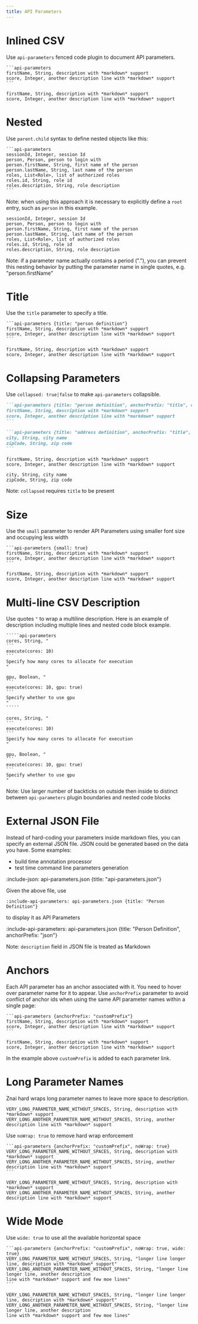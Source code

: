 ```yaml
---
title: API Parameters
---
```


# Inlined CSV

Use `api-parameters` fenced code plugin to document API parameters.

    ```api-parameters
    firstName, String, description with *markdown* support
    score, Integer, another description line with *markdown* support
    ```

```api-parameters {anchorPrefix: "inlined_csv"}
firstName, String, description with *markdown* support
score, Integer, another description line with *markdown* support
```

# Nested

Use `parent.child` syntax to define nested objects like this:

    ```api-parameters
    sessionId, Integer, session Id
    person, Person, person to login with
    person.firstName, String, first name of the person
    person.lastName, String, last name of the person
    roles, List<Role>, list of authorized roles
    roles.id, String, role id 
    roles.description, String, role description
    ```
    
Note: when using this approach it is necessary to explicitly define a `root` entry, such as `person` in this example.

```api-parameters {anchorPrefix: "nested_inlined_csv"}
sessionId, Integer, session Id
person, Person, person to login with
person.firstName, String, first name of the person
person.lastName, String, last name of the person
roles, List<Role>, list of authorized roles
roles.id, String, role id 
roles.description, String, role description
```

Note: if a parameter name actually contains a period ("."), you can prevent this nesting behavior by putting the parameter name in single quotes, e.g. "person.firstName"

# Title

Use the `title` parameter to specify a title.
    
    ```api-parameters {title: "person definition"}
    firstName, String, description with *markdown* support
    score, Integer, another description line with *markdown* support
    ```

```api-parameters {title: "person definition", anchorPrefix: "title"}
firstName, String, description with *markdown* support
score, Integer, another description line with *markdown* support
```

# Collapsing Parameters

Use `collapsed: true|false` to make `api-parameters` collapsible. 

`````markdown
```api-parameters {title: "person definition", anchorPrefix: "title", collapsed: false}
firstName, String, description with *markdown* support
score, Integer, another description line with *markdown* support
```

```api-parameters {title: "address definition", anchorPrefix: "title", collapsed: true}
city, String, city name
zipCode, String, zip code
```
`````

```api-parameters {title: "person definition", anchorPrefix: "title", collapsed: false}
firstName, String, description with *markdown* support
score, Integer, another description line with *markdown* support
```

```api-parameters {title: "address definition", anchorPrefix: "title", collapsed: true}
city, String, city name
zipCode, String, zip code
```

Note: `collapsed` requires `title` to be present

# Size

Use the `small` parameter to render API Parameters using smaller font size and occupying less width

    ```api-parameters {small: true}
    firstName, String, description with *markdown* support
    score, Integer, another description line with *markdown* support
    ```

```api-parameters {small: true, anchorPrefix: "size"}
firstName, String, description with *markdown* support
score, Integer, another description line with *markdown* support
```

# Multi-line CSV Description

Use quotes `"` to wrap a multiline description. Here is an example of description including multiple lines and 
nested code block example.

    `````api-parameters 
    cores, String, "
    ```
    execute(cores: 10)
    ```
    Specify how many cores to allocate for execution
    "
    
    gpu, Boolean, "
    ```
    execute(cores: 10, gpu: true)
    ```
    Specify whether to use gpu
    "
    `````

`````api-parameters 
cores, String, "
```
execute(cores: 10)
```
Specify how many cores to allocate for execution
"

gpu, Boolean, "
```
execute(cores: 10, gpu: true)
```
Specify whether to use gpu
"
`````

Note: Use larger number of backticks on outside then inside to distinct between `api-parameters` plugin boundaries 
and nested code blocks

# External JSON File

Instead of hard-coding your parameters inside markdown files, you can specify an external JSON file.
JSON could be generated based on the data you have. Some examples:
* build time annotation processor
* test time command line parameters generation

:include-json: api-parameters.json {title: "api-parameters.json"}

Given the above file, use

    :include-api-parameters: api-parameters.json {title: "Person Definition"}

to display it as API Parameters
    
:include-api-parameters: api-parameters.json {title: "Person Definition", anchorPrefix: "json"}
    
Note: `description` field in JSON file is treated as Markdown
 
# Anchors

Each API parameter has an anchor associated with it. You need to hover over parameter name for it to appear.
Use `anchorPrefix` parameter to avoid conflict of anchor ids when using the same API parameter names within a single page:

    ```api-parameters {anchorPrefix: "customPrefix"}
    firstName, String, description with *markdown* support
    score, Integer, another description line with *markdown* support
    ```

```api-parameters {anchorPrefix: "customPrefix"}
firstName, String, description with *markdown* support
score, Integer, another description line with *markdown* support
```

In the example above `customPrefix` is added to each parameter link.

# Long Parameter Names

Znai hard wraps long parameter names to leave more space to description. 

```api-parameters {anchorPrefix: "customPrefix"}
VERY_LONG_PARAMETER_NAME_WITHOUT_SPACES, String, description with *markdown* support
VERY_LONG_ANOTHER_PARAMETER_NAME_WITHOUT_SPACES, String, another description line with *markdown* support
```

Use `noWrap: true` to remove hard wrap enforcement

    ```api-parameters {anchorPrefix: "customPrefix", noWrap: true}
    VERY_LONG_PARAMETER_NAME_WITHOUT_SPACES, String, description with *markdown* support
    VERY_LONG_ANOTHER_PARAMETER_NAME_WITHOUT_SPACES, String, another description line with *markdown* support
    ```

```api-parameters {anchorPrefix: "customPrefix", noWrap: true}
VERY_LONG_PARAMETER_NAME_WITHOUT_SPACES, String, description with *markdown* support
VERY_LONG_ANOTHER_PARAMETER_NAME_WITHOUT_SPACES, String, another description line with *markdown* support
```

# Wide Mode

Use `wide: true` to use all the available horizontal space

    ```api-parameters {anchorPrefix: "customPrefix", noWrap: true, wide: true}
    VERY_LONG_PARAMETER_NAME_WITHOUT_SPACES, String, "longer line longer line, description with *markdown* support"
    VERY_LONG_ANOTHER_PARAMETER_NAME_WITHOUT_SPACES, String, "longer line longer line, another description 
    line with *markdown* support and few moe lines"
    ```

```api-parameters {anchorPrefix: "customPrefix", noWrap: true, wide: true}
VERY_LONG_PARAMETER_NAME_WITHOUT_SPACES, String, "longer line longer line, description with *markdown* support"
VERY_LONG_ANOTHER_PARAMETER_NAME_WITHOUT_SPACES, String, "longer line longer line, another description 
line with *markdown* support and few moe lines"
```

